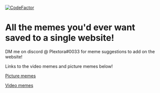 [![CodeFactor](https://www.codefactor.io/repository/github/plextora/memes/badge)](https://www.codefactor.io/repository/github/plextora/memes)

All the memes you'd ever want saved to a single website!
===========================================
DM me on discord @ Plextora#0033 for meme suggestions to add on the website!

Links to the video memes and picture memes below!

[Picture memes](https://plextora.github.io/memes/pictures.html)

[Video memes](https://plextora.github.io/memes/video.html)
